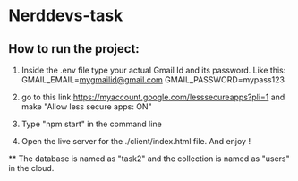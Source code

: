# Nerddevs-task

## How to run the project:

1. Inside the .env file type your actual Gmail Id and its password.
   Like this:
   GMAIL_EMAIL=mygmailid@gmail.com
   GMAIL_PASSWORD=mypass123

2. go to this link:https://myaccount.google.com/lesssecureapps?pli=1
   and make "Allow less secure apps: ON"

3. Type "npm start" in the command line

4. Open the live server for the ./client/index.html file. And enjoy !

\*\* The database is named as "task2" and the collection is named as "users" in the cloud.
